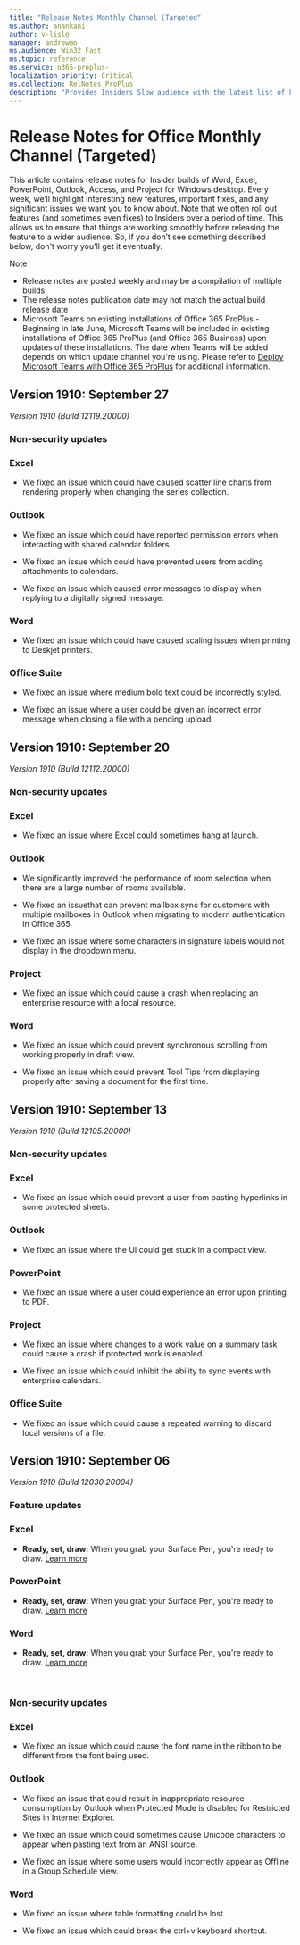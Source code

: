```yaml
---
title: "Release Notes Monthly Channel (Targeted"
ms.author: anankani
author: v-lislo
manager: andrewmo
ms.audience: Win32 Fast
ms.topic: reference
ms.service: o365-proplus-
localization_priority: Critical
ms.collection: RelNotes_ProPlus
description: "Provides Insiders Slow audience with the latest list of key new features, fixes or known issues"
---
```


# Release Notes for Office Monthly Channel (Targeted)

This article contains release notes for Insider builds of Word, Excel, PowerPoint, Outlook, Access, and Project for Windows desktop. Every week, we’ll highlight interesting new features, important fixes, and any significant issues we want you to know about. Note that we often roll out features (and sometimes even fixes) to Insiders over a period of time. This allows us to ensure that things are working smoothly before releasing the feature to a wider audience. So, if you don’t see something described below, don't worry you'll get it eventually.  

> [!NOTE]
> - Release notes are posted weekly and may be a compilation of multiple builds
> - The release notes publication date may not match the actual build release date
> - Microsoft Teams on existing installations of Office 365 ProPlus - Beginning in late June, Microsoft Teams will be included in existing installations of Office 365 ProPlus (and Office 365 Business) upon updates of these installations. The date when Teams will be added depends on which update channel you're using. Please refer to [Deploy Microsoft Teams with Office 365 ProPlus](https://docs.microsoft.com/en-us/deployoffice/teams-install) for additional information.

[//]: # (DO NOT REMOVE)

## Version 1910: September 27
*Version 1910 (Build 12119.20000)*

[//]: # (DO NOT REMOVE FEATUREDETAILS CONTENT START)
[//]: # (DO NOT REMOVE FEATUREDETAILS CONTENT END)
[//]: # (DO NOT REMOVE BUGDETAILS CONTENT START)

### Non-security updates
### Excel

- We fixed an issue which could have caused scatter line charts from rendering properly when changing the series collection.

### Outlook

- We fixed an issue which could have reported permission errors when interacting with shared calendar folders.

- We fixed an issue which could have prevented users from adding attachments to calendars.

- We fixed an issue which caused error messages to display when replying to a digitally signed message.

### Word

- We fixed an issue which could have caused scaling issues when printing to Deskjet printers.

### Office Suite

- We fixed an issue where medium bold text could be incorrectly styled.

- We fixed an issue where a user could be given an incorrect error message when closing a file with a pending upload.

[//]: # (DO NOT REMOVE BUGDETAILS CONTENT END)

## Version 1910: September 20
*Version 1910 (Build 12112.20000)*

[//]: # (DO NOT REMOVE FEATUREDETAILS CONTENT START)

[//]: # (DO NOT REMOVE FEATUREDETAILS CONTENT END)

### Non-security updates
### Excel

- We fixed an issue where Excel could sometimes hang at launch.

### Outlook

- We significantly improved the performance of room selection when there are a large number of rooms available.

- We fixed an issuethat can prevent mailbox sync for customers with multiple mailboxes in Outlook when migrating to modern authentication in Office 365.

- We fixed an issue where some characters in signature labels would not display in the dropdown menu.

### Project

- We fixed an issue which could cause a crash when replacing an enterprise resource with a local resource.

### Word

- We fixed an issue which could prevent synchronous scrolling from working properly in draft view.

- We fixed an issue which could prevent Tool Tips from displaying properly after saving a document for the first time.

[//]: # (DO NOT REMOVE BUGDETAILS CONTENT END)

## Version 1910: September 13
*Version 1910 (Build 12105.20000)*

[//]: # (DO NOT REMOVE BUGDETAILS CONTENT START)

### Non-security updates
### Excel

- We fixed an issue which could prevent a user from pasting hyperlinks in some protected sheets.

### Outlook

- We fixed an issue where the UI could get stuck in a compact view.

### PowerPoint

- We fixed an issue where a user could experience an error upon printing to PDF.

### Project

- We fixed an issue where changes to a work value on a summary task could cause a crash if protected work is enabled.

- We fixed an issue which could inhibit the ability to sync events with enterprise calendars.

### Office Suite

- We fixed an issue which could cause a repeated warning to discard local versions of a file.

## Version 1910: September 06
*Version 1910 (Build 12030.20004)*

[//]: # (DO NOT REMOVE FEATUREDETAILS CONTENT START)

### Feature updates
### Excel

- **Ready, set, draw:** When you grab your Surface Pen, you're ready to draw. [Learn more](https://support.office.com/en-us/article/6d76c674-7f4b-414d-b67f-b3ffef6ccf53)

### PowerPoint

- **Ready, set, draw:** When you grab your Surface Pen, you're ready to draw. [Learn more](https://support.office.com/en-us/article/6d76c674-7f4b-414d-b67f-b3ffef6ccf53)

### Word

- **Ready, set, draw:** When you grab your Surface Pen, you're ready to draw. [Learn more](https://support.office.com/en-us/article/6d76c674-7f4b-414d-b67f-b3ffef6ccf53)

[//]: # (DO NOT REMOVE FEATUREDETAILS CONTENT END)

<br/>

[//]: # (DO NOT REMOVE BUGDETAILS CONTENT START)

### Non-security updates
### Excel

- We fixed an issue which could cause the font name in the ribbon to be different from the font being used.

### Outlook

- We fixed an issue that could result in inappropriate resource consumption by Outlook when Protected Mode is disabled for Restricted Sites in Internet Explorer.

- We fixed an issue which could sometimes cause Unicode characters to appear when pasting text from an ANSI source.

- We fixed an issue where some users would incorrectly appear as Offline in a Group Schedule view.

### Word

- We fixed an issue where table formatting could be lost.

- We fixed an issue which could break the ctrl+v keyboard shortcut.
